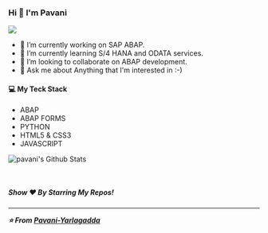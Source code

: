 ### Hi 👋 I'm Pavani

![](https://komarev.com/ghpvc/?username=Pavani-Yarlagadda)

- 🔭 I’m currently working on SAP ABAP.
- 🌱 I’m currently learning S/4 HANA and ODATA services.
- 👯 I’m looking to collaborate on ABAP development.
- 💬 Ask me about Anything that I'm interested in :-)
<h4> 💻 My Teck Stack</h4>
<ul>
  <li> ABAP </li>
  <li> ABAP FORMS </li>
  <li> PYTHON </li>
  <li> HTML5 & CSS3 </li>
  <li> JAVASCRIPT </li>
</ul>

 
 
![pavani's Github Stats](https://github-readme-stats.vercel.app/api?username=Pavani-Yarlagadda&show_icons=true_color=fff&icon_color=79ff97&text_color=9f9f9f&bg_color=151515)


 <br>

<h5>Show ❤️ By Starring My Repos!<h5>

---  
:star: From [Pavani-Yarlagadda](https://github.com/Pavani-Yarlagadda/)
